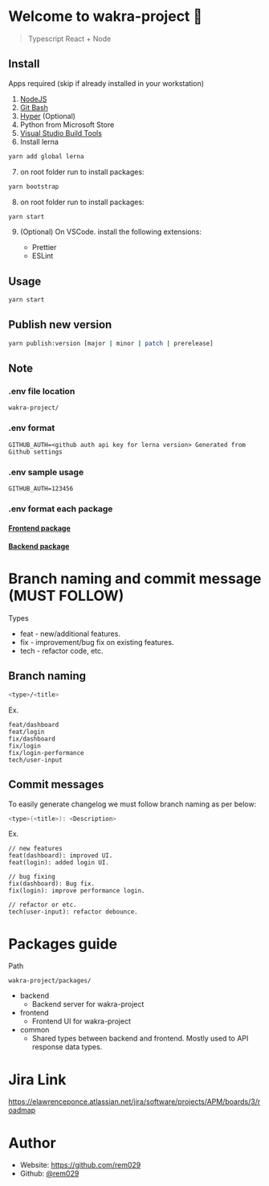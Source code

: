 # Welcome to wakra-project 👋

> Typescript React + Node

## Install

Apps required (skip if already installed in your workstation)

1. [NodeJS](https://nodejs.org/en/)
2. [Git Bash](https://git-scm.com/downloads)
3. [Hyper](https://hyper.is/) (Optional)
4. Python from Microsoft Store
5. [Visual Studio Build Tools](https://github.com/nodejs/node-gyp#on-windows)
6. Install lerna

```sh
yarn add global lerna
```

7. on root folder run to install packages:

```sh
yarn bootstrap
```

8. on root folder run to install packages:

```sh
yarn start
```

9. (Optional) On VSCode. install the following extensions:

   - Prettier
   - ESLint

## Usage

```sh
yarn start
```
## Publish new version

```sh
yarn publish:version [major | minor | patch | prerelease]
```

## Note
### .env file location
```
wakra-project/
```
### .env format
```
GITHUB_AUTH=<github auth api key for lerna version> Generated from Github settings
```

### .env sample usage
```
GITHUB_AUTH=123456
```
### .env format each package
#### [Frontend package](packages/frontend/README.md#env-format)
#### [Backend package](packages/backend/README.md#env-format)

# Branch naming and commit message (MUST FOLLOW)

Types

- feat - new/additional features.
- fix - improvement/bug fix on existing features.
- tech - refactor code, etc.

## Branch naming

```sh
<type>/<title>
```

Ex.

```
feat/dashboard
feat/login
fix/dashboard
fix/login
fix/login-performance
tech/user-input
```

## Commit messages

To easily generate changelog we must follow branch naming as per below:

```sh
<type>(<title>): <Description>
```

Ex.

```
// new features
feat(dashboard): improved UI.
feat(login): added login UI.

// bug fixing
fix(dashboard): Bug fix.
fix(login): improve performance login.

// refactor or etc.
tech(user-input): refactor debounce.
```

# Packages guide

Path

```
wakra-project/packages/
```

- backend
  - Backend server for wakra-project
- frontend
  - Frontend UI for wakra-project
- common
  - Shared types between backend and frontend. Mostly used to API response data types.

# Jira Link
https://elawrenceponce.atlassian.net/jira/software/projects/APM/boards/3/roadmap

# Author

- Website: https://github.com/rem029
- Github: [@rem029](https://github.com/rem029)
